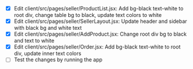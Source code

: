 - [x] Edit client/src/pages/seller/ProductList.jsx: Add bg-black text-white to root div, change table bg to black, update text colors to white
- [x] Edit client/src/pages/seller/SellerLayout.jsx: Update header and sidebar with black bg and white text
- [x] Edit client/src/pages/seller/AddProduct.jsx: Change root div bg to black and text to white
- [x] Edit client/src/pages/seller/Order.jsx: Add bg-black text-white to root div, update inner text colors
- [ ] Test the changes by running the app
